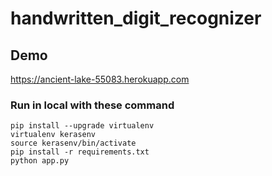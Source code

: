 # handwritten_digit_recognizer

## Demo 
https://ancient-lake-55083.herokuapp.com

### Run in local with these command 
```
pip install --upgrade virtualenv
virtualenv kerasenv
source kerasenv/bin/activate
pip install -r requirements.txt
python app.py

```





